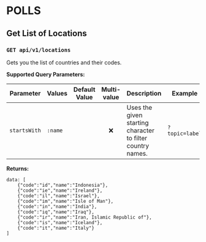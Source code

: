 # POLLS

##  Get List of Locations
### `GET api/v1/locations`

Gets you the list of countries and their codes.

**Supported Query Parameters:** 

|Parameter| Values|Default Value|Multi-value| Description |Example|
| --- | --- | --- | :---: | --- | --- |
| `startsWith` | `:name` |  |  :x: |Uses the given starting character to filter country names.|   `?topic=label`|

**Returns:** 
```
data: [
    {"code":"id","name":"Indonesia"},
    {"code":"ie","name":"Ireland"},
    {"code":"il","name":"Israel"},
    {"code":"im","name":"Isle of Man"},
    {"code":"in","name":"India"},
    {"code":"iq","name":"Iraq"},
    {"code":"ir","name":"Iran, Islamic Republic of"},
    {"code":"is","name":"Iceland"},
    {"code":"it","name":"Italy"}
]
```
